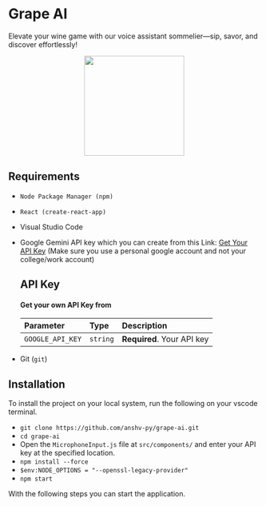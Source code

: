 # Grape AI

Elevate your wine game with our voice assistant sommelier—sip, savor, and discover effortlessly!


<p align="center">
  <img src="https://i.ibb.co/wwsXXds/Grape-AI-logo.png" width="200">
</p>


## Requirements
- `Node Package Manager (npm)`
- `React (create-react-app)`
- Visual Studio Code
- Google Gemini API key which you can create from this Link: [Get Your API Key](https://aistudio.google.com/app/u/1/apikey) (Make sure you use a personal google account and not your college/work account)
  ## API Key

  #### Get your own API Key from 


  | Parameter | Type     | Description                |
  | :-------- | :------- | :------------------------- |
  | `GOOGLE_API_KEY` | `string` | **Required**. Your API key |
  
- Git (`git`)
## Installation
To install the project on your local system, run the following on your vscode terminal.
 - `git clone https://github.com/anshv-py/grape-ai.git`
 - `cd grape-ai`
 - Open the `MicrophoneInput.js` file at `src/components/` and enter your API key at the specified location.
 - `npm install --force`
 - `$env:NODE_OPTIONS = "--openssl-legacy-provider"`
 - `npm start`

With the following steps you can start the application.
